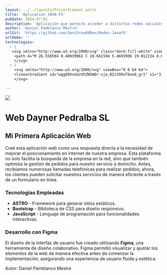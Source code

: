 ```yaml
---
layout: ../../layouts/ProjectLayout.astro
title: 'Aplicación JAVA-FX'
pubDate: 2024-07-01
description: 'Aplicación que permite acceder a distintas redes sociales a través de un navegador integrado.'
author: 'Daniel Pamblanco Mestre'
urlGit: 'https://github.com/danibreaddDev/Redes-JavaFX'
urlDemo: ''
technologies:
  - |
   <svg xmlns="http://www.w3.org/2000/svg" class="dark:fill-white" viewBox="0 0 48 48">
    <path d="M 26.558594 0.40039062 C 28.661594 5.4693906 19.012234 8.6032188 18.115234 12.824219 C 17.295234 16.708219 23.844609 21.21875 23.849609 21.21875 C 22.855609 19.61575 22.135719 18.287156 21.136719 15.785156 C 19.446719 11.559156 31.409594 7.7393906 26.558594 0.40039062 z M 32.957031 7.4257812 C 32.957031 7.4257812 24.507172 7.9840938 24.076172 13.621094 C 23.885172 16.127094 26.297188 17.463922 26.367188 19.294922 C 26.423188 20.784922 24.925781 22.025391 24.925781 22.025391 C 24.925781 22.025391 27.642234 21.49175 28.490234 19.21875 C 29.431234 16.69475 26.664219 14.966312 26.949219 12.945312 C 27.215219 11.015313 32.957031 7.4257813 32.957031 7.4257812 z M 18.044922 22.025391 C 18.044922 22.025391 8.6191406 21.861422 8.6191406 24.732422 C 8.6191406 27.725422 21.361797 27.939656 30.466797 26.097656 C 30.466797 26.097656 32.896922 24.364844 33.544922 23.714844 C 27.580922 24.980844 13.962891 25.151734 13.962891 24.052734 C 13.962891 23.039734 18.044922 22.025391 18.044922 22.025391 z M 37.576172 22.123047 C 36.48017 22.070729 35.258297 22.453328 34.154297 23.283203 C 36.324297 22.796203 38.152344 24.177531 38.152344 25.769531 C 38.152344 29.358531 33.179688 32.748047 33.179688 32.748047 C 33.179688 32.748047 40.878906 31.831453 40.878906 25.939453 C 40.879531 23.504453 39.402842 22.210244 37.576172 22.123047 z M 16.005859 27.578125 C 14.505859 27.578125 12.28125 28.784359 12.28125 29.943359 C 12.28125 32.268359 23.529516 34.063203 31.853516 30.658203 L 28.970703 29 C 23.324703 30.877 12.925859 30.099125 16.005859 27.578125 z M 17.388672 32.787109 C 15.339672 32.787109 14.013672 34.107359 14.013672 35.068359 C 14.013672 38.062359 26.234172 38.365172 31.076172 35.326172 L 28 33.283203 C 24.383 34.873203 15.295672 35.091109 17.388672 32.787109 z M 10.761719 35.154297 C 7.4284746 35.087031 5.2617187 36.652062 5.2617188 37.945312 C 5.2617187 44.836312 39.421875 44.503891 39.421875 37.462891 C 39.421875 36.290891 38.099953 35.738609 37.626953 35.474609 C 40.416953 42.202609 9.6816406 41.680984 9.6816406 37.708984 C 9.6816406 36.805984 11.944156 35.921844 14.035156 36.339844 L 12.257812 35.289062 C 11.736937 35.207313 11.237896 35.163906 10.761719 35.154297 z M 42.826172 39.931641 C 37.634172 45.059641 24.470422 46.927766 11.232422 43.759766 C 24.470422 49.398766 42.763172 46.222641 42.826172 39.931641 z"></path>
    </svg>
  - |
    <svg xmlns="http://www.w3.org/2000/svg" viewBox="0 0 64 64">
    <linearGradient id="wggQ9XxoUzUhZN5WQr-sja_BZz399uT6eo0_gr1" x1="31.5" x2="31.5" y1="10.98" y2="53.049" gradientUnits="userSpaceOnUse"><stop offset="0" stop-color="#6dc7ff"></stop><stop offset="1" stop-color="#e6abff"></stop></linearGradient><path fill="url(#wggQ9XxoUzUhZN5WQr-sja_BZz399uT6eo0_gr1)" d="M56.75,32c-1.56-4.97-6.23-8.81-11.13-10.11c0.04-0.47,0.06-0.94,0.06-1.42 c0-3.19-1.1-7.01-2.68-9.47c-4,0-8.92,2.62-11.6,5.5c-2.68-2.88-7.94-5.79-12.4-5.5c-1.54,2.43-2.8,6.34-2.8,9.47 c0,0.58,0.03,1.14,0.09,1.7c-4.48,1.5-8.58,5.17-10.04,9.83c1.56,4.97,6.03,8.81,10.93,10.11c-0.04,0.47-0.06,0.94-0.06,1.42 c0,3.19,1.3,7.01,2.88,9.47c0.39,0.03,0.6,0,1,0c4.16,0,7.72-2.62,10.4-5.5C34.08,50.38,37.84,53,42,53c0.74,0,1.29,0.11,2,0 c1.54-2.43,2.6-6.34,2.6-9.47c0-0.58-0.03-1.14-0.09-1.7C50.99,40.33,55.29,36.66,56.75,32z M45.65,39.59l-7.29,6.21 c-0.91,0.77-2.04,1.18-3.2,1.18c-0.55,0-1.12-0.1-1.66-0.29c0,0-8.12-3.74-10.77-5.11c-0.71-0.37-1.94-1.14-2.82-1.7 c-1.27-0.81-2.09-2.25-1.95-3.77c0.02-0.16,0.04-0.32,0.07-0.49c0.27-1.27,1.08-2.35,2.22-2.97c0.5-0.26,1.04-0.41,1.57-0.45 l-4.38-5.61c-1.48-1.87-1.18-4.61,0.65-6.1c1.83-1.5,4.51-1.2,5.98,0.67l2.28,2.79c0.21-0.42,0.5-0.8,0.88-1.11 c0.86-0.7,1.97-0.88,2.96-0.58c0.18-0.55,0.52-1.05,0.99-1.44c0.66-0.54,1.48-0.78,2.31-0.69c0.62,0.07,1.19,0.32,1.66,0.72 c0.2-0.43,0.48-0.81,0.86-1.11c1.23-1.01,3.07-1.01,4.34,0.37c2.72,2.93,4.83,5.97,7.06,15.11C47.78,36.76,46.97,38.46,45.65,39.59 z"></path><linearGradient id="wggQ9XxoUzUhZN5WQr-sjb_BZz399uT6eo0_gr2" x1="32" x2="32" y1="19.02" y2="46.98" gradientUnits="userSpaceOnUse"><stop offset="0" stop-color="#1a6dff"></stop><stop offset="1" stop-color="#c822ff"></stop></linearGradient><path fill="url(#wggQ9XxoUzUhZN5WQr-sjb_BZz399uT6eo0_gr2)" d="M47.408,35.217 c-2.228-9.134-4.342-12.179-7.053-15.112c-1.272-1.377-3.114-1.38-4.347-0.365c-0.373,0.301-0.658,0.683-0.861,1.108 c-0.468-0.395-1.038-0.645-1.655-0.714c-0.833-0.097-1.653,0.15-2.307,0.686c-0.474,0.388-0.812,0.886-0.997,1.439 c-0.985-0.3-2.093-0.122-2.952,0.582c-0.382,0.313-0.674,0.693-0.887,1.105l-2.276-2.786c-1.472-1.867-4.148-2.172-5.978-0.67 c-1.83,1.492-2.129,4.232-0.657,6.099l4.387,5.612c-0.537,0.041-1.074,0.183-1.572,0.447c-1.144,0.619-1.95,1.705-2.218,2.974 c-0.033,0.163-0.057,0.327-0.071,0.491c-0.136,1.516,0.682,2.956,1.945,3.766c0.881,0.565,2.111,1.335,2.821,1.701 c2.651,1.365,10.773,5.105,10.773,5.105c0.537,0.193,1.104,0.294,1.661,0.294c1.154,0,2.288-0.406,3.193-1.177l7.291-6.211 C46.97,38.465,47.785,36.762,47.408,35.217z M44.374,38.038l-7.292,6.201c-0.806,0.69-1.92,0.893-2.915,0.538 c0,0-7.888-3.725-10.773-5.115c-0.355-0.171-1.587-0.894-2.344-1.342c-0.677-0.401-1.154-1.134-1.113-1.932 c0.006-0.116,0.021-0.233,0.045-0.349c0.139-0.69,0.318-1.116,0.945-1.451c0.925-0.497,1.87-0.264,3.114,0.376l3.979,1.776 l-9.032-11.417c-0.786-0.995-0.627-2.456,0.348-3.248c0.975-0.802,2.397-0.639,3.193,0.365l4.025,4.929 c0.026,0.036,0.042,0.076,0.07,0.111l0.012-0.01l3.235,3.962l1.522-1.309l-3.248-3.976c-0.351-0.515-0.217-1.269,0.336-1.721 c0.535-0.439,1.319-0.349,1.765,0.216l3.339,4.088l1.5-1.333l-2.817-3.461l0.012-0.01c-0.4-0.508-0.339-1.12,0.152-1.522 c0.238-0.196,0.534-0.284,0.845-0.251c0.305,0.034,0.58,0.188,0.791,0.456l2.768,3.247l1.542-1.25l-1.313-1.566 c-0.199-0.254-0.289-0.578-0.249-0.893c0.03-0.325,0.189-0.619,0.438-0.822c0.686-0.568,1.587,0.076,1.81,0.325 c2.387,2.659,4.253,5.323,6.376,13.884C45.651,36.389,45.16,37.358,44.374,38.038z"></path><linearGradient id="wggQ9XxoUzUhZN5WQr-sjc_BZz399uT6eo0_gr3" x1="31.5" x2="31.5" y1="3" y2="61" gradientUnits="userSpaceOnUse"><stop offset="0" stop-color="#1a6dff"></stop><stop offset="1" stop-color="#c822ff"></stop></linearGradient><path fill="url(#wggQ9XxoUzUhZN5WQr-sjc_BZz399uT6eo0_gr3)" d="M32,61 c-5.036,0-9.743-2.197-12.987-6.046C9.996,54.44,3,47.08,3,38c0-2.054,0.37-4.07,1.1-6C3.37,30.07,3,28.054,3,26 c0-8.667,6.396-15.848,14.946-16.873C21.194,5.228,25.928,3,31,3c5.036,0,9.743,2.197,12.987,6.046C53.004,9.56,60,16.92,60,26 c0,2.054-0.37,4.07-1.1,6c0.729,1.93,1.1,3.946,1.1,6c0,8.667-6.396,15.848-14.946,16.873C41.806,58.772,37.072,61,32,61z M31,5 c-4.599,0-8.883,2.077-11.754,5.698l-0.264,0.334l-0.425,0.04C10.829,11.811,5,18.228,5,26c0,1.929,0.37,3.821,1.101,5.625 L6.253,32l-0.152,0.375C5.37,34.179,5,36.071,5,38c0,8.146,6.384,14.724,14.533,14.975l0.462,0.015l0.288,0.361 C23.152,56.94,27.423,59,32,59c4.599,0,8.883-2.077,11.754-5.698l0.264-0.334l0.425-0.04C52.171,52.189,58,45.772,58,38 c0-1.929-0.37-3.821-1.101-5.625L56.747,32l0.152-0.375C57.63,29.821,58,27.929,58,26c0-8.146-6.384-14.724-14.533-14.975 l-0.462-0.015l-0.288-0.361C39.848,7.06,35.577,5,31,5z"></path>
    </svg>
  
---
```


<div class="max-w-4xl mx-auto p-6 rounded-lg shadow-md">
  
  <!-- Imagen centrada -->
  <div class="flex justify-center mb-6">
    <img src="/DAYNER.png" class="rounded-lg shadow-lg w-[300px]">
  </div>
  
  <!-- Título principal -->
  <h1 class="text-2xl sm:text-4xl lg:text-6xl font-bold dark:text-gray-50 mb-4 text-center">
    Web Dayner Pedralba SL
  </h1>
  
  <!-- Subtítulo -->
  <h2 class="text-lg sm:text-2xl lg:text-4xl font-semibold dark:text-gray-50 mb-6 text-center">
    Mi Primera Aplicación Web
  </h2>
  
  <!-- Descripción del proyecto -->
  <p class="text-sm sm:text-base lg:text-lg dark:text-gray-50 mb-8 leading-relaxed text-justify">
    Creé esta aplicación web como una respuesta directa a la necesidad de mejorar el posicionamiento en internet de nuestra empresa. Esta plataforma no solo facilita la búsqueda de la empresa en la red, sino que también optimiza la gestión de pedidos para nuestro servicio a domicilio. Antes, recibíamos numerosas llamadas telefónicas para realizar pedidos; ahora, los clientes pueden solicitar nuestros servicios de manera eficiente a través de un formulario en línea.
  </p>
  
  <!-- Tecnologías utilizadas -->
  <div class="mb-8">
    <h3 class="text-lg sm:text-2xl lg:text-4xl font-semibold dark:text-gray-50 mb-4">Tecnologías Empleadas</h3>
    <ul class="list-disc list-inside pl-5 space-y-2 dark:text-gray-50">
      <li><strong>ASTRO</strong> - Framework para generar sitios estáticos.</li>
      <li><strong>Bootstrap</strong> - Biblioteca de CSS para diseño responsivo.</li>
      <li><strong>JavaScript</strong> - Lenguaje de programación para funcionalidades interactivas.</li>
    </ul>
  </div>
  
  <!-- Desarrollo con Figma -->
  <div class="mb-8">
    <h3 class="text-lg sm:text-2xl lg:text-4xl font-semibold dark:text-gray-50 mb-4">Desarrollo con Figma</h3>
    <p class="text-sm sm:text-base lg:text-lg dark:text-gray-50 leading-relaxed text-justify">
      El diseño de la interfaz de usuario fue creado utilizando <strong>Figma</strong>, una herramienta de diseño colaborativo. Figma permitió visualizar y ajustar los elementos de la web de manera efectiva antes de comenzar la implementación, asegurando una experiencia de usuario fluida y estética.
    </p>
  </div>  
  
  <!-- Autor -->
  <p class="text-right text-sm dark:text-gray-50">Autor: Daniel Pamblanco Mestre</p>
</div>
